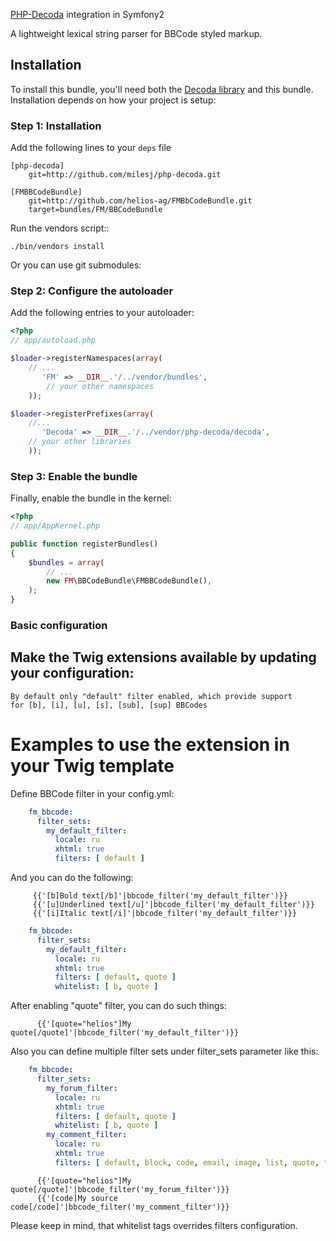 [PHP-Decoda](/milesj/php-decoda) integration in Symfony2

A lightweight lexical string parser for BBCode styled markup.

## Installation

To install this bundle, you'll need both the [Decoda library](/milesj/php-decoda)
and this bundle. Installation depends on how your project is setup:

### Step 1: Installation

Add the following lines to your ``deps`` file

```
[php-decoda]
    git=http://github.com/milesj/php-decoda.git

[FMBBCodeBundle]
    git=http://github.com/helios-ag/FMBbCodeBundle.git
    target=bundles/FM/BBCodeBundle
```

Run the vendors script::

    ./bin/vendors install

Or you can use git submodules:

### Step 2: Configure the autoloader

Add the following entries to your autoloader:

``` php
<?php
// app/autoload.php

$loader->registerNamespaces(array(
    // ...
       'FM' => __DIR__.'/../vendor/bundles',
        // your other namespaces
    ));

$loader->registerPrefixes(array(
    //...
       'Decoda' => __DIR__.'/../vendor/php-decoda/decoda',
    // your other libraries
    ));
```

### Step 3: Enable the bundle

Finally, enable the bundle in the kernel:

``` php
<?php
// app/AppKernel.php

public function registerBundles()
{
    $bundles = array(
        // ...
        new FM\BBCodeBundle\FMBBCodeBundle(),
    );
}
```

### Basic configuration

## Make the Twig extensions available by updating your configuration:

    By default only "default" filter enabled, which provide support
    for [b], [i], [u], [s], [sub], [sup] BBCodes


# Examples to use the extension in your Twig template

Define BBCode filter in your config.yml:

``` yaml
    fm_bbcode:
      filter_sets:
        my_default_filter:
          locale: ru
          xhtml: true
          filters: [ default ]
```

And you can do the following:

``` jinja
     {{'[b]Bold text[/b]'|bbcode_filter('my_default_filter')}}
     {{'[u]Underlined text[/u]'|bbcode_filter('my_default_filter')}}
     {{'[i]Italic text[/i]'|bbcode_filter('my_default_filter')}}
```

``` yaml
    fm_bbcode:
      filter_sets:
        my_default_filter:
          locale: ru
          xhtml: true
          filters: [ default, quote ]
          whitelist: [ b, quote ]
```

After enabling "quote" filter, you can do such things:

``` jinja
      {{'[quote="helios"]My quote[/quote]'|bbcode_filter('my_default_filter')}}
```

Also you can define multiple filter sets under filter_sets parameter like this:

``` yaml
    fm_bbcode:
      filter_sets:
        my_forum_filter:
          locale: ru
          xhtml: true
          filters: [ default, quote ]
          whitelist: [ b, quote ]
        my_comment_filter:
          locale: ru
          xhtml: true
          filters: [ default, block, code, email, image, list, quote, text, url, video ]
```

``` jinja
      {{'[quote="helios"]My quote[/quote]'|bbcode_filter('my_forum_filter')}}
      {{'[code]My source code[/code]'|bbcode_filter('my_comment_filter')}}
```

Please keep in mind, that whitelist tags overrides filters configuration.
